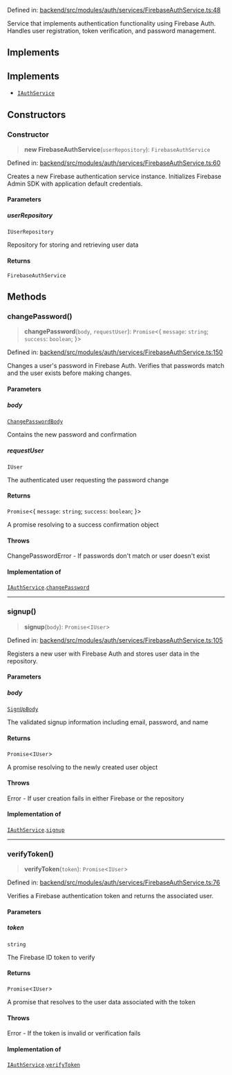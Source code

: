 Defined in: [backend/src/modules/auth/services/FirebaseAuthService.ts:48](https://github.com/continuousactivelearning/vibe/blob/e164f8b2c6380dfb48305a4531b51d78f4a518e5/backend/src/modules/auth/services/FirebaseAuthService.ts#L48)

Service that implements authentication functionality using Firebase Auth.
Handles user registration, token verification, and password management.

## Implements

## Implements

- [`IAuthService`](../Interfaces/auth.IAuthService.md)

## Constructors

### Constructor

> **new FirebaseAuthService**(`userRepository`): `FirebaseAuthService`

Defined in: [backend/src/modules/auth/services/FirebaseAuthService.ts:60](https://github.com/continuousactivelearning/vibe/blob/e164f8b2c6380dfb48305a4531b51d78f4a518e5/backend/src/modules/auth/services/FirebaseAuthService.ts#L60)

Creates a new Firebase authentication service instance.
Initializes Firebase Admin SDK with application default credentials.

#### Parameters

##### userRepository

`IUserRepository`

Repository for storing and retrieving user data

#### Returns

`FirebaseAuthService`

## Methods

### changePassword()

> **changePassword**(`body`, `requestUser`): `Promise`\<\{ `message`: `string`; `success`: `boolean`; \}\>

Defined in: [backend/src/modules/auth/services/FirebaseAuthService.ts:150](https://github.com/continuousactivelearning/vibe/blob/e164f8b2c6380dfb48305a4531b51d78f4a518e5/backend/src/modules/auth/services/FirebaseAuthService.ts#L150)

Changes a user's password in Firebase Auth.
Verifies that passwords match and the user exists before making changes.

#### Parameters

##### body

[`ChangePasswordBody`](../Validators/auth.ChangePasswordBody.md)

Contains the new password and confirmation

##### requestUser

`IUser`

The authenticated user requesting the password change

#### Returns

`Promise`\<\{ `message`: `string`; `success`: `boolean`; \}\>

A promise resolving to a success confirmation object

#### Throws

ChangePasswordError - If passwords don't match or user doesn't exist

#### Implementation of

[`IAuthService`](../Interfaces/auth.IAuthService.md).[`changePassword`](../Interfaces/auth.IAuthService.md#changepassword)

***

### signup()

> **signup**(`body`): `Promise`\<`IUser`\>

Defined in: [backend/src/modules/auth/services/FirebaseAuthService.ts:105](https://github.com/continuousactivelearning/vibe/blob/e164f8b2c6380dfb48305a4531b51d78f4a518e5/backend/src/modules/auth/services/FirebaseAuthService.ts#L105)

Registers a new user with Firebase Auth and stores user data in the repository.

#### Parameters

##### body

[`SignUpBody`](../Validators/auth.SignUpBody.md)

The validated signup information including email, password, and name

#### Returns

`Promise`\<`IUser`\>

A promise resolving to the newly created user object

#### Throws

Error - If user creation fails in either Firebase or the repository

#### Implementation of

[`IAuthService`](../Interfaces/auth.IAuthService.md).[`signup`](../Interfaces/auth.IAuthService.md#signup)

***

### verifyToken()

> **verifyToken**(`token`): `Promise`\<`IUser`\>

Defined in: [backend/src/modules/auth/services/FirebaseAuthService.ts:76](https://github.com/continuousactivelearning/vibe/blob/e164f8b2c6380dfb48305a4531b51d78f4a518e5/backend/src/modules/auth/services/FirebaseAuthService.ts#L76)

Verifies a Firebase authentication token and returns the associated user.

#### Parameters

##### token

`string`

The Firebase ID token to verify

#### Returns

`Promise`\<`IUser`\>

A promise that resolves to the user data associated with the token

#### Throws

Error - If the token is invalid or verification fails

#### Implementation of

[`IAuthService`](../Interfaces/auth.IAuthService.md).[`verifyToken`](../Interfaces/auth.IAuthService.md#verifytoken)
